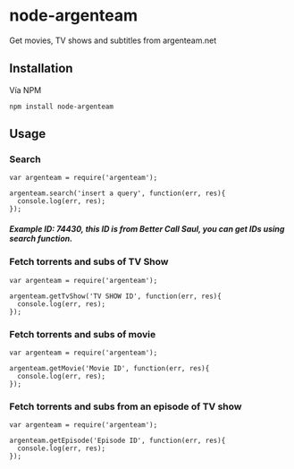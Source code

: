 # node-argenteam

Get movies, TV shows  and subtitles from argenteam.net


## Installation


Vía NPM
```
npm install node-argenteam 
```

## Usage

### Search 

```
var argenteam = require('argenteam');

argenteam.search('insert a query', function(err, res){
  console.log(err, res);
});
```


##### Example ID: 74430, this ID is from Better Call Saul, you can get IDs using search function.

### Fetch torrents and subs of TV Show

```
var argenteam = require('argenteam');

argenteam.getTvShow('TV SHOW ID', function(err, res){
  console.log(err, res);
});
```

### Fetch torrents and subs of movie
```
var argenteam = require('argenteam');

argenteam.getMovie('Movie ID', function(err, res){
  console.log(err, res);
});
```

### Fetch torrents and subs from an episode of TV show

```
var argenteam = require('argenteam');

argenteam.getEpisode('Episode ID', function(err, res){
  console.log(err, res);
});

```

